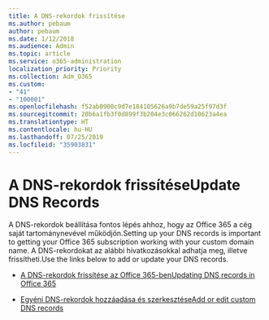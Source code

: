 ```yaml
---
title: A DNS-rekordok frissítése
ms.author: pebaum
author: pebaum
ms.date: 1/12/2018
ms.audience: Admin
ms.topic: article
ms.service: o365-administration
localization_priority: Priority
ms.collection: Adm_O365
ms.custom:
- "41"
- "100001"
ms.openlocfilehash: f52ab0900c9d7e184105626a9b7de59a25f97d3f
ms.sourcegitcommit: 20b6a1fb3f0d899f3b204e3c066262d10623a4ea
ms.translationtype: HT
ms.contentlocale: hu-HU
ms.lasthandoff: 07/25/2019
ms.locfileid: "35903831"
---
```

# <a name="update-dns-records"></a><span data-ttu-id="22df5-102">A DNS-rekordok frissítése</span><span class="sxs-lookup"><span data-stu-id="22df5-102">Update DNS Records</span></span>

<span data-ttu-id="22df5-103">A DNS-rekordok beállítása fontos lépés ahhoz, hogy az Office 365 a cég saját tartománynevével működjön.</span><span class="sxs-lookup"><span data-stu-id="22df5-103">Setting up your DNS records is important to getting your Office 365 subscription working with your custom domain name.</span></span> <span data-ttu-id="22df5-104">A DNS-rekordokat az alábbi hivatkozásokkal adhatja meg, illetve frissítheti.</span><span class="sxs-lookup"><span data-stu-id="22df5-104">Use the links below to add or update your DNS records.</span></span>
  
- [<span data-ttu-id="22df5-105">A DNS-rekordok frissítése az Office 365-ben</span><span class="sxs-lookup"><span data-stu-id="22df5-105">Updating DNS records in Office 365</span></span>](https://support.office.com/article/B0F3FDCA-8A80-4E8E-9EF3-61E8A2A9AB23)

- [<span data-ttu-id="22df5-106">Egyéni DNS-rekordok hozzáadása és szerkesztése</span><span class="sxs-lookup"><span data-stu-id="22df5-106">Add or edit custom DNS records</span></span>](https://support.office.com/article/AF00A516-DD39-4EDA-AF3E-1EAF686C8DC9)
